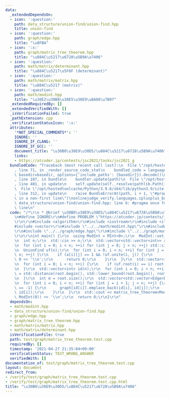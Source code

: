 ```yaml
---
data:
  _extendedDependsOn:
  - icon: ':question:'
    path: data_structure/union-find/union-find.hpp
    title: union-find
  - icon: ':question:'
    path: graph/edge.hpp
    title: "\u8FBA"
  - icon: ':x:'
    path: graph/matrix_tree_theorem.hpp
    title: "\u884C\u5217\u6728\u5B9A\u7406"
  - icon: ':question:'
    path: math/matrix/determinant.hpp
    title: "\u884C\u5217\u5F0F (determinant)"
  - icon: ':question:'
    path: math/matrix/matrix.hpp
    title: "\u884C\u5217 (matrix)"
  - icon: ':question:'
    path: math/modint.hpp
    title: "\u30E2\u30B8\u30E5\u30E9\u8A08\u7B97"
  _extendedRequiredBy: []
  _extendedVerifiedWith: []
  _isVerificationFailed: true
  _pathExtension: cpp
  _verificationStatusIcon: ':x:'
  attributes:
    '*NOT_SPECIAL_COMMENTS*': ''
    IGNORE: ''
    IGNORE_IF_CLANG: ''
    IGNORE_IF_GCC: ''
    document_title: "\u30B0\u30E9\u30D5/\u884C\u5217\u6728\u5B9A\u7406"
    links:
    - https://atcoder.jp/contests/jsc2021/tasks/jsc2021_g
  bundledCode: "Traceback (most recent call last):\n  File \"/opt/hostedtoolcache/Python/3.9.6/x64/lib/python3.9/site-packages/onlinejudge_verify/documentation/build.py\"\
    , line 71, in _render_source_code_stat\n    bundled_code = language.bundle(stat.path,\
    \ basedir=basedir, options={'include_paths': [basedir]}).decode()\n  File \"/opt/hostedtoolcache/Python/3.9.6/x64/lib/python3.9/site-packages/onlinejudge_verify/languages/cplusplus.py\"\
    , line 187, in bundle\n    bundler.update(path)\n  File \"/opt/hostedtoolcache/Python/3.9.6/x64/lib/python3.9/site-packages/onlinejudge_verify/languages/cplusplus_bundle.py\"\
    , line 401, in update\n    self.update(self._resolve(pathlib.Path(included), included_from=path))\n\
    \  File \"/opt/hostedtoolcache/Python/3.9.6/x64/lib/python3.9/site-packages/onlinejudge_verify/languages/cplusplus_bundle.py\"\
    , line 312, in update\n    raise BundleErrorAt(path, i + 1, \"#pragma once found\
    \ in a non-first line\")\nonlinejudge_verify.languages.cplusplus_bundle.BundleErrorAt:\
    \ data_structure/union-find/union-find.hpp: line 6: #pragma once found in a non-first\
    \ line\n"
  code: "/*\r\n * @brief \u30B0\u30E9\u30D5/\u884C\u5217\u6728\u5B9A\u7406\r\n */\r\
    \n#define IGNORE\r\n#define PROBLEM \"https://atcoder.jp/contests/jsc2021/tasks/jsc2021_g\"\
    \r\n\r\n#include <algorithm>\r\n#include <iostream>\r\n#include <iterator>\r\n\
    #include <vector>\r\n#include \"../../math/modint.hpp\"\r\n#include \"../../data_structure/union-find/union-find.hpp\"\
    \r\n#include \"../../graph/edge.hpp\"\r\n#include \"../../graph/matrix_tree_theorem.hpp\"\
    \r\n\r\nint main() {\r\n  using ModInt = MInt<0>;\r\n  ModInt::set_mod(1000000007);\r\
    \n  int n;\r\n  std::cin >> n;\r\n  std::vector<std::vector<int>> a(n, std::vector<int>(n));\r\
    \n  for (int i = 0; i < n; ++i) for (int j = 0; j < n; ++j) std::cin >> a[i][j];\r\
    \n  UnionFind uf(n);\r\n  for (int i = 0; i < n; ++i) for (int j = i + 1; j <\
    \ n; ++j) {\r\n    if (a[i][j] == 1 && !uf.unite(i, j)) {\r\n      std::cout <<\
    \ 0 << '\\n';\r\n      return 0;\r\n    }\r\n  }\r\n  std::vector<int> root;\r\
    \n  for (int i = 0; i < n; ++i) {\r\n    if (uf.root(i) == i) root.emplace_back(i);\r\
    \n  }\r\n  std::vector<int> id(n);\r\n  for (int i = 0; i < n; ++i) {\r\n    id[i]\
    \ = std::distance(root.begin(), std::lower_bound(root.begin(), root.end(), uf.root(i)));\r\
    \n  }\r\n  int m = root.size();\r\n  std::vector<std::vector<Edge<bool>>> graph(m);\r\
    \n  for (int i = 0; i < n; ++i) for (int j = i + 1; j < n; ++j) {\r\n    if (a[i][j]\
    \ == -1) {\r\n      graph[id[i]].emplace_back(id[i], id[j]);\r\n      graph[id[j]].emplace_back(id[j],\
    \ id[i]);\r\n    }\r\n  }\r\n  std::cout << matrix_tree_theorem<ModInt>(graph,\
    \ ModInt(0)) << '\\n';\r\n  return 0;\r\n}\r\n"
  dependsOn:
  - math/modint.hpp
  - data_structure/union-find/union-find.hpp
  - graph/edge.hpp
  - graph/matrix_tree_theorem.hpp
  - math/matrix/matrix.hpp
  - math/matrix/determinant.hpp
  isVerificationFile: true
  path: test/graph/matrix_tree_theorem.test.cpp
  requiredBy: []
  timestamp: '2021-04-27 21:35:04+09:00'
  verificationStatus: TEST_WRONG_ANSWER
  verifiedWith: []
documentation_of: test/graph/matrix_tree_theorem.test.cpp
layout: document
redirect_from:
- /verify/test/graph/matrix_tree_theorem.test.cpp
- /verify/test/graph/matrix_tree_theorem.test.cpp.html
title: "\u30B0\u30E9\u30D5/\u884C\u5217\u6728\u5B9A\u7406"
---
```

